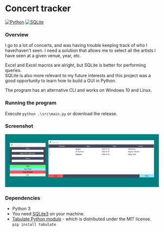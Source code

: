 # Concert tracker

[![Python](https://img.shields.io/badge/Python-3776AB?style=flat-square&logo=Python&logoColor=white)]()
[![SQLite](https://img.shields.io/badge/SQLite-003B57?style=flat-square&logo=SQLite&logoColor=white)]()
### Overview

I go to a lot of concerts, and was having trouble keeping track of who I have/haven't seen. I need a solution that allows me to select all the artists I have seen at a given venue, year, etc.  

Excel and Excel macros are alright, but  SQLite is better for performing queries.  
SQLite is also more relevant to my future interests and this project was a good opportunity to learn how to build a GUI in Python.

The program has an alternative CLI and works on Windows 10 and Linux.

### Running the program

Execute `python .\src\main.py` or download the release.

### Screenshot
![Screenshot](./screenshots/screen3.png)  


### Dependencies

* Python 3
* You need [SQLite3](https://sqlite.org/download.html) on your machine.
* [Tabulate Python module](https://github.com/astanin/python-tabulate) - which is distributed under the MIT license.  
`pip install tabulate`
